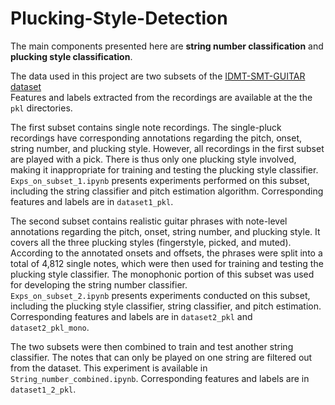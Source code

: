 # Plucking-Style-Detection
The main components presented here are **string number classification** and **plucking style classification**. 

The data used in this project are two subsets of the [IDMT-SMT-GUITAR dataset](https://www.idmt.fraunhofer.de/en/business_units/m2d/smt/guitar.html)\
Features and labels extracted from the recordings are available at the the `pkl` directories. 

The first subset contains single note recordings. The single-pluck recordings have corresponding annotations regarding the pitch, onset, string number, and plucking style. However, all recordings in the first subset are played with a pick. There is thus only one plucking style involved, making it inappropriate for training and testing the plucking style classifier. \
 `Exps_on_subset_1.ipynb` presents experiments performed on this subset, including the string classifier and pitch estimation algorithm. Corresponding features and labels are in `dataset1_pkl`. 

The second subset contains realistic guitar phrases with note-level annotations regarding the pitch, onset, string number, and plucking style. It covers all the three plucking styles (fingerstyle, picked, and muted). According to the annotated onsets and offsets, the phrases were split into a total of 4,812 single notes, which were then used for training and testing the plucking style classifier. The monophonic portion of this subset was used for developing the string number classifier.  \
`Exps_on_subset_2.ipynb` presents experiments conducted on this subset, including the plucking style classifier, string classifier, and pitch estimation. Corresponding features and labels are in `dataset2_pkl` and `dataset2_pkl_mono`. 

The two subsets were then combined to train and test another string classifier. The notes that can only be played on one string are filtered out from the dataset. This experiment is available in `String_number_combined.ipynb`. Corresponding features and labels are in `dataset1_2_pkl`. 


